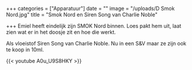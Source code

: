 +++
categories = ["Apparatuur"]
date = ""
image = "/uploads/D Smok Nord.jpg"
title = "Smok Nord en Siren Song van Charlie Noble"

+++
Emiel heeft eindelijk zijn SMOK Nord binnen. Loes pakt hem uit, laat zien wat er in het doosje zit en hoe die werkt. 

Als vloeistof Siren Song van Charlie Noble. Nu in een S&V maar ze zijn ook te koop in 10ml.

{{< youtube A0u_U9S8HKY >}}